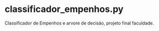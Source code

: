 # classificador_empenhos.py
Classificador de Empenhos e arvore de decisão, projeto final faculdade.
